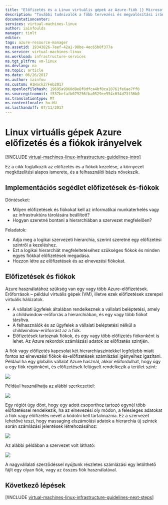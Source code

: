 ```yaml
---
title: "Előfizetés és a Linux virtuális gépek az Azure-fiók |} Microsoft Docs"
description: "További tudnivalók a főbb tervezési és megvalósítási irányelvek előfizetések és az Azure-fiókok."
documentationcenter: 
services: virtual-machines-linux
author: iainfoulds
manager: timlt
editor: 
tags: azure-resource-manager
ms.assetid: 19343826-7eef-42a1-98be-4ec65b0f377a
ms.service: virtual-machines-linux
ms.workload: infrastructure-services
ms.tgt_pltfrm: vm-linux
ms.devlang: na
ms.topic: article
ms.date: 06/26/2017
ms.author: iainfou
ms.custom: H1Hack27Feb2017
ms.openlocfilehash: 19695a9960d8e8f0dfca4bf0ca10761fe6ae7ff0
ms.sourcegitcommit: f537befafb079256fba0529ee554c034d73f36b0
ms.translationtype: MT
ms.contentlocale: hu-HU
ms.lasthandoff: 07/11/2017
---
```

# <a name="azure-subscription-and-accounts-guidelines-for-linux-vms"></a>Linux virtuális gépek Azure előfizetés és a fiókok irányelvek

[!INCLUDE [virtual-machines-linux-infrastructure-guidelines-intro](../../../includes/virtual-machines-linux-infrastructure-guidelines-intro.md)]

Ez a cikk foglalkozik az előfizetés és a fiókok kezelése, a környezet megközelítési alapos ismerete, és a felhasználói bázis növekszik.

## <a name="implementation-guidelines-for-subscriptions-and-accounts"></a>Implementációs segédlet előfizetések és-fiókok
Döntéseket:

* Milyen előfizetések és fiókokat kell az informatikai munkaterhelés vagy az infrastruktúra tárolására beállított?
* Hogyan szeretné bontani a hierarchiában a szervezet megfelelően?

Feladatok:

* Adja meg a logikai szervezeti hierarchia, szerint szeretné egy előfizetési szintről a kezeléshez.
* Ezt a logikai hierarchiát megfeleltetéséhez szükséges fiókok és minden egyes fiókkal előfizetések megadása.
* Hozzon létre az előfizetések és az elnevezési fiókokat.

## <a name="subscriptions-and-accounts"></a>Előfizetések és fiókok
Azure használatához szükség van egy vagy több Azure-előfizetések. Erőforrások – például virtuális gépek (VM), illetve ezek előfizetések szerepel virtuális hálózatok.

* A vállalati ügyfelek általában rendelkeznek a vállalati beléptetési, amely a childwindow-erőforrás a hierarchiában, és egy vagy több fiókot társítva.
* A felhasználók és az ügyfelek a vállalati beléptetési nélkül a childwindow-erőforrást az a fiók.
* Előfizetések tartoznak fiókok, és egy vagy több előfizetés fiókonként is lehet. Az Azure rekordok számlázási adatok az előfizetés szintjén.

A fiók vagy előfizetés kapcsolat két hierarchiaszintekkel legfeljebb miatt fontos az elnevezési fiókok és-előfizetések számlázási igényeihez igazítani. Például ha egy globális vállalat Azure használ, akkor előfordulhat, hogy úgy a egy fiók régiónként, és előfizetések felügyelt rendelkezik a terület szint:

![](media/virtual-machines-common-infrastructure-service-guidelines/sub01.png)

Például használhatja az alábbi szerkezettel:

![](media/virtual-machines-common-infrastructure-service-guidelines/sub02.png)

Egy régiót úgy dönt, hogy egy adott csoporthoz tartozó egynél több előfizetéssel rendelkezik, ha az elnevezési oly módon, a felesleges adatokat a fiók vagy előfizetés nevét a kódolni kell tartalmaznia. Ez a szervezet lehetővé teszi, hogy massaging elszámolási adatok a hierarchia új szintek során számlázási jelentések létrehozásához:

![](media/virtual-machines-common-infrastructure-service-guidelines/sub03.png)

Az alábbi példában a szervezet volt látható:

![](media/virtual-machines-common-infrastructure-service-guidelines/sub04.png)

A nagyvállalati szerződéssel nyújtunk részletes számlázási egy letölthető fájlt egy olyan fiók, vagy az összes fiók használatával.

## <a name="next-steps"></a>Következő lépések
[!INCLUDE [virtual-machines-linux-infrastructure-guidelines-next-steps](../../../includes/virtual-machines-linux-infrastructure-guidelines-next-steps.md)]

